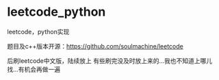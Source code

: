 # leetcode_python

leetcode，python实现

题目及c++版本开源：https://github.com/soulmachine/leetcode

后刷leetcode中文版，陆续放上
有些刷完没及时放上来的...我也不知道上哪儿找...有机会再做一遍
